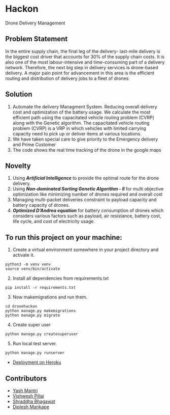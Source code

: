 # Hackon
Drone Delivery Management

## Problem Statement
In the entire supply chain, the final leg of the delivery- last-mile delivery is the biggest cost driver that accounts for 30% of the supply chain costs. It is also one of the most labour-intensive and time-consuming part of a delivery network.
Therefore, the next big step in delivery services is drone-based delivery. A major pain point for advancement in this area is the efficient routing and distribution of delivery jobs to a fleet of drones

## Solution 
1. Automate the delivery Managment System. Reducing overall delivery cost and optimization of the battery usage. We calculate the most efficient path using the  capacitated vehicle routing problem (CVRP) along with the Genetic algorithm. The capacitated vehicle routing problem (CVRP) is a VRP in which vehicles with limited carrying capacity need to pick up or deliver items at various locations.  
2. We have taken special care to give priority to the Emergency delivery and Prime Customer
3. The code shows the real time tracking of the drone in the google maps

## Novelty 
1. Using ***Artificial Intelligence*** to provide the optimal route for the drone delivery.
2. Using ***Non-dominated Sorting Genetic Algorithm - II*** for multi objective optimization like minimizing number of drones required and overall cost
3. Managing multi-packet deliveries constraint to payload capacity and battery capacity of drones.
4. ***Optimized D’Andrea equation*** for battery consumption of drones which considers various factors such as payload, air resistance, battery cost, life cycle, and cost of electricity usage.

## To run this project on your machine:

1. Create a virtual environment somewhere in your project directory and activate it.
```
python3 -m venv venv
source venv/bin/activate
```
2. Install all dependencies from requirements.txt
```
pip install -r requirements.txt
```
3. Now makemigrations and run them.
```
cd dronehackon
python manage.py makemigrations
python manage.py migrate
```
4. Create super user
```
python manage.py createsuperuser
```
5. Run local test server.
```
python manage.py runserver
```
* [Deployment on Heroku](https://enigmatic-inlet-90208.herokuapp.com/)
## Contributors
* [Yash Mantri](https://github.com/yashm1)
* [Vishwesh Pillai](https://github.com/theViz343)
* [Shraddha Bhagawat](https://github.com/shraddhab29)
* [Diplesh Mankape](https://github.com/dips4982)
